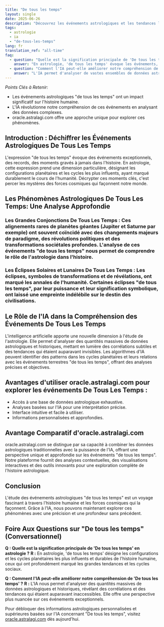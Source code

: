 ```yaml
---
title: "De tous les temps"
layout: single
date: 2025-06-26
description: "Découvrez les événements astrologiques et les tendances les plus marquants de tous les temps, analysés par l'IA. Explorez les cycles planétaires et leurs impacts, une perspective unique offerte par oracle.astralagi.com."
tags:
  - astrologie
  - ia
  - "de-tous-les-temps"
lang: fr
translation_ref: "all-time"
faq:
  - question: "Quelle est la signification principale de 'De tous les temps' en astrologie ?"
    answer: "En astrologie, 'de tous les temps' évoque les événements, les cycles et les configurations planétaires les plus significatifs et durables dans l'histoire de l'humanité, influençant les grandes tendances et les cycles sociaux."
  - question: "Comment l'IA peut-elle améliorer notre compréhension de 'De tous les temps' ?"
    answer: "L'IA permet d'analyser de vastes ensembles de données astrologiques et historiques, révélant des corrélations et des tendances cachées, offrant une perspective plus nuancée sur les événements 'de tous les temps'."
---
```


*Points Clés à Retenir:*

* Les événements astrologiques "de tous les temps" ont un impact significatif sur l'histoire humaine.
* L'IA révolutionne notre compréhension de ces événements en analysant des données complexes.
* oracle.astralagi.com offre une approche unique pour explorer ces phénomènes.

## Introduction :  Déchiffrer les Événements Astrologiques De Tous Les Temps

L'expression "de tous les temps" évoque des événements exceptionnels, des records, des moments gravés à jamais dans l'histoire.  En astrologie, cette expression prend une dimension particulière, désignant les configurations planétaires et les cycles les plus influents, ayant marqué durablement le cours de l'humanité.  Décrypter ces moments clés, c'est percer les mystères des forces cosmiques qui façonnent notre monde.

## Les Phénomènes Astrologiques De Tous Les Temps:  Une Analyse Approfondie

### **Les Grandes Conjonctions De Tous Les Temps :**  Ces alignements rares de planètes géantes (Jupiter et Saturne par exemple) ont souvent coïncidé avec des changements majeurs de paradigme, des révolutions politiques et des transformations sociétales profondes.  L'analyse de ces événements "de tous les temps" nous permet de comprendre le rôle de l'astrologie dans l'histoire.

### **Les Éclipses Solaires et Lunaires De Tous Les Temps :**  Les éclipses, symboles de transformations et de révélations, ont marqué les annales de l'humanité.  Certaines éclipses "de tous les temps", par leur puissance et leur signification symbolique, ont laissé une empreinte indélébile sur le destin des civilisations.

## Le Rôle de l'IA dans la Compréhension des Événements De Tous Les Temps

L'intelligence artificielle apporte une nouvelle dimension à l'étude de l'astrologie.  Elle permet d'analyser des quantités massives de données astrologiques et historiques, mettant en lumière des corrélations subtiles et des tendances qui étaient auparavant invisibles.  Les algorithmes d'IA peuvent identifier des patterns dans les cycles planétaires et leurs relations avec les événements terrestres "de tous les temps", offrant des analyses précises et objectives.

## Avantages d'utiliser oracle.astralagi.com pour explorer les événements De Tous Les Temps :

* Accès à une base de données astrologique exhaustive.
* Analyses basées sur l'IA pour une interprétation précise.
* Interface intuitive et facile à utiliser.
* Informations personnalisées et approfondies.


## Avantage Comparatif d'oracle.astralagi.com

oracle.astralagi.com se distingue par sa capacité à combiner les données astrologiques traditionnelles avec la puissance de l'IA, offrant une perspective unique et approfondie sur les événements "de tous les temps".  Notre plateforme fournit des analyses contextuelles, des visualisations interactives et des outils innovants pour une exploration complète de l'histoire astrologique.


## Conclusion

L'étude des événements astrologiques "de tous les temps" est un voyage fascinant à travers l'histoire humaine et les forces cosmiques qui la façonnent.  Grâce à l'IA, nous pouvons maintenant explorer ces phénomènes avec une précision et une profondeur sans précédent.

## Foire Aux Questions sur "De tous les temps" (Conversationnel)

**Q : Quelle est la signification principale de 'De tous les temps' en astrologie ?**
**R :**  En astrologie, 'de tous les temps' désigne les configurations et les cycles planétaires les plus influents et durables de l'histoire humaine, ceux qui ont profondément marqué les grandes tendances et les cycles sociaux.


**Q : Comment l'IA peut-elle améliorer notre compréhension de 'De tous les temps' ?**
**R :** L'IA nous permet d'analyser des quantités massives de données astrologiques et historiques, révélant des corrélations et des tendances qui étaient auparavant inaccessibles.  Elle offre une perspective plus nuancée sur ces événements exceptionnels.


Pour débloquer des informations astrologiques personnalisées et supérieures basées sur l'IA concernant "De tous les temps", visitez [oracle.astralagi.com](https://oracle.astralagi.com) dès aujourd'hui.
